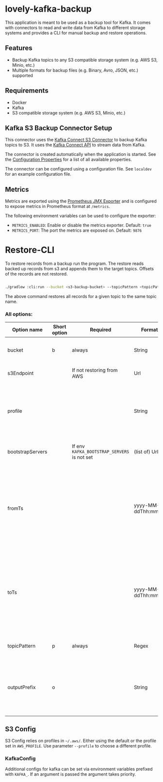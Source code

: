 # lovely-kafka-backup

This application is meant to be used as a backup tool for Kafka. It comes with connectors to read and write data from
Kafka to different storage systems and provides a CLI for manual backup and restore operations.

## Features

- Backup Kafka topics to any S3 compatible storage system (e.g. AWS S3, Minio, etc.)
- Multiple formats for backup files (e.g. Binary, Avro, JSON, etc.) supported

## Requirements

- Docker
- Kafka
- S3 compatible storage system (e.g. AWS S3, Minio, etc.)

## Kafka S3 Backup Connector Setup

This connector uses the [Kafka Connect S3 Connector](https://docs.confluent.io/kafka-connectors/s3-sink/current/overview.html)
to backup Kafka topics to S3. It uses the [Kafka Connect API](https://kafka.apache.org/documentation/#connect) to
stream data from Kafka.

The connector is created automatically when the application is started. See the [Configuration Properties](https://docs.confluent.io/kafka-connectors/s3-sink/current/overview.html#configuration-properties)
for a list of all available properties.

The connector can be configured using a configuration file. See `localdev` for an example configuration file.

## Metrics

Metrics are exported using the [Prometheus JMX Exporter](https://github.com/prometheus/jmx_exporter) and is
configured to expose metrics in Prometheus format at `/metrics`.

The following environment variables can be used to configure the exporter:

* `METRICS_ENABLED`: Enable or disable the metrics exporter. Default: `true`
* `METRICS_PORT`: The port the metrics are exposed on. Default: `9876`

# Restore-CLI

To restore records from a backup run the program. The restore reads backed up records from s3 and appends them to the
target topics. Offsets of the records are not restored.

```bash

./gradlew :cli:run --bucket <s3-backup-bucket> --topicPattern <topicPattern>

```

The above command restores all records for a given topic to the same topic name.

### All options:

| Option name      | Short option | Required                                    | Format              | Description                                                                                                                      |
|------------------|--------------|---------------------------------------------|---------------------|----------------------------------------------------------------------------------------------------------------------------------|
| bucket           | b            | always                                      | String              | Bucket in which the backup is stored                                                                                             |
| s3Endpoint       |              | If not restoring from AWS                   | Url                 | Endpoint for S3 backup storage                                                                                                   |
| profile          |              |                                             | String              | Profile to user for S3 access. If not set uses `AWS_PROFILE` environment variable or the default profile.                        |
| bootstrapServers |              | If env `KAFKA_BOOTSTRAP_SERVERS` is not set | (list of) Urls      | Kafka cluster to restore the backup to                                                                                           |
| fromTs           |              |                                             | yyyy-MM-ddThh:mm:ss | Start time of records to restore, if not set records from earliest available are restored. NOTE: times are always treated as UTC |
| toTs             |              |                                             | yyyy-MM-ddThh:mm:ss | End time of records to restore, if not set records to latest available are restored. NOTE: times are always treated as UTC       |
| topicPattern     | p            | always                                      | Regex               | Pattern for topic names restored to restore                                                                                      |
| outputPrefix     | o            |                                             | String              | Records are restored to their original topic, if this is set they are restored to the topic with the prefix                      |

## S3 Config

S3 Config relies on profiles in `~/.aws/`. Either using the default or the profile set in `AWS_PROFILE`. 
Use parameter `--profile` to choose a different profile.

### KafkaConfig

Additional configs for kafka can be set via environment variables prefixed with `KAFKA_`. If an argument is passed the
argument takes priority.

